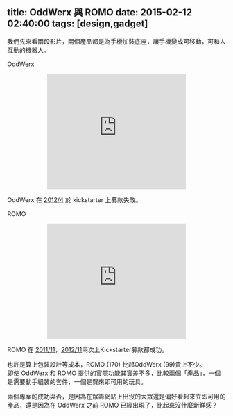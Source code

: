 title: OddWerx 與 ROMO
date: 2015-02-12 02:40:00
tags: [design,gadget]
---

我們先來看兩段影片，兩個產品都是為手機加裝底座，讓手機變成可移動，可和人互動的機器人。  

OddWerx  

<div class="separator" style="clear: both; text-align: center;"><iframe allowfullscreen="" class="YOUTUBE-iframe-video" data-thumbnail-src="https://ytimg.googleusercontent.com/vi/bJ6vzyOG-7o/0.jpg" frameborder="0" height="266" src="http://www.youtube.com/embed/bJ6vzyOG-7o?feature=player_embedded" width="320"></iframe></div>

OddWerx 在 [2012/4](https://www.kickstarter.com/projects/ologic/oddwerx-autonomous-smartphone-robots) 於 kickstarter 上募款失敗。  

ROMO  

<div class="separator" style="clear: both; text-align: center;"><iframe allowfullscreen="" class="YOUTUBE-iframe-video" data-thumbnail-src="https://ytimg.googleusercontent.com/vi/UAu7eu7e82Q/0.jpg" frameborder="0" height="266" src="http://www.youtube.com/embed/UAu7eu7e82Q?feature=player_embedded" width="320"></iframe></div>

ROMO 在 [2011/11](https://www.kickstarter.com/projects/peterseid/romo-the-smartphone-robot)，[2012/11](https://www.kickstarter.com/projects/peterseid/romo-the-smartphone-robot-for-everyone)兩次上Kickstarter募款都成功。  

也許是算上包裝設計等成本，ROMO (170) 比起OddWerx (99)貴上不少。  
即使 OddWerx 和 ROMO 提供的實際功能其實差不多，比較兩個「產品」，一個是需要動手組裝的套件，一個是買來即可用的玩具。  

兩個專案的成功與否，是因為在眾籌網站上出沒的大眾還是偏好看起來立即可用的產品，還是因為在 OddWerx 之前 ROMO 已經出現了，比起來沒什麼新鮮感？